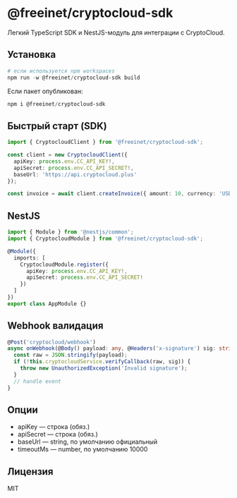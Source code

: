 # @freeinet/cryptocloud-sdk

Легкий TypeScript SDK и NestJS-модуль для интеграции с CryptoCloud.

## Установка

```powershell
# если используется npm workspaces
npm run -w @freeinet/cryptocloud-sdk build
```

Если пакет опубликован:
```powershell
npm i @freeinet/cryptocloud-sdk
```

## Быстрый старт (SDK)

```ts
import { CryptocloudClient } from '@freeinet/cryptocloud-sdk';

const client = new CryptocloudClient({
  apiKey: process.env.CC_API_KEY!,
  apiSecret: process.env.CC_API_SECRET!,
  baseUrl: 'https://api.cryptocloud.plus'
});

const invoice = await client.createInvoice({ amount: 10, currency: 'USDT' });
```

## NestJS

```ts
import { Module } from '@nestjs/common';
import { CryptocloudModule } from '@freeinet/cryptocloud-sdk';

@Module({
  imports: [
    CryptocloudModule.register({
      apiKey: process.env.CC_API_KEY!,
      apiSecret: process.env.CC_API_SECRET!
    })
  ]
})
export class AppModule {}
```

## Webhook валидация

```ts
@Post('cryptocloud/webhook')
async onWebhook(@Body() payload: any, @Headers('x-signature') sig: string) {
  const raw = JSON.stringify(payload);
  if (!this.cryptocloudService.verifyCallback(raw, sig)) {
    throw new UnauthorizedException('Invalid signature');
  }
  // handle event
}
```

## Опции
- apiKey — строка (обяз.)
- apiSecret — строка (обяз.)
- baseUrl — string, по умолчанию официальный
- timeoutMs — number, по умолчанию 10000

## Лицензия
MIT
